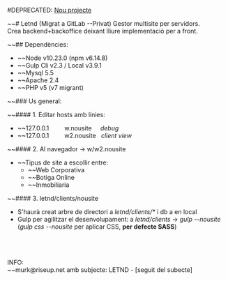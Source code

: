 #DEPRECATED: [Nou projecte](https://github.com/marcdecline/PersonaTech)

~~# Letnd (Migrat a GitLab --Privat)
Gestor multisite per servidors.<br> 
Crea backend+backoffice deixant lliure implementació per a front.

~~## Dependències:
  - ~~Node v10.23.0 (npm v6.14.8)
  - ~~Gulp Cli v2.3 / Local v3.9.1
  - ~~Mysql 5.5
  - ~~Apache 2.4
  - ~~PHP v5 (v7 migrant)
  
~~### Us general:
  
~~#### 1. Editar hosts amb línies: 
  - ~~127.0.0.1 &nbsp; &nbsp; &nbsp; &nbsp; w.nousite &nbsp; &nbsp; *debug*
  - ~~127.0.0.1 &nbsp; &nbsp; &nbsp; &nbsp; w2.nousite &nbsp; *client view*
      
~~#### 2. Al navegador -> w/w2.nousite
  - ~~Tipus de site a escollir entre: 
    - ~~Web Corporativa
    - ~~Botiga Online
    - ~~Inmobiliaria

~~#### 3. letnd/clients/nousite
  - S'haurà creat arbre de directori a _letnd/clients/*_ i db a en local
  - Gulp per agilitzar el desenvolupament: a _letnd/clients_ -> _gulp --nousite_ (_gulp css --nousite_ per aplicar CSS, **per defecte SASS**)
  
<br>
<br>
<br>
INFO:
<br>
~~murk@riseup.net amb subjecte: LETND - [seguit del subecte]
      
      
      
      
      
      
      
      
      
      
      
      
      
      
      
      
      
      
      
